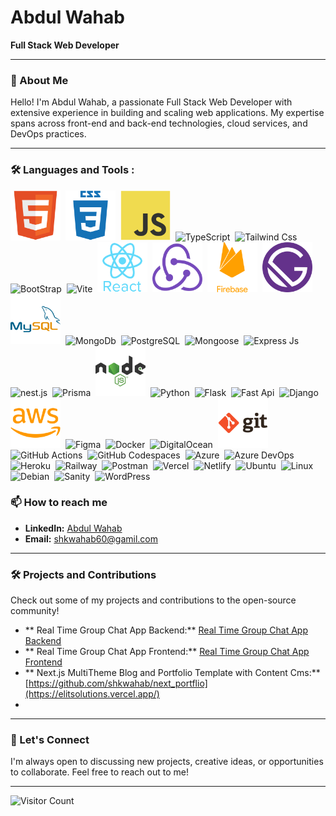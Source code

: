 # Abdul Wahab

**Full Stack Web Developer**

---

### 👋 About Me

Hello! I'm Abdul Wahab, a passionate Full Stack Web Developer with extensive experience in building and scaling web applications. My expertise spans across front-end and back-end technologies, cloud services, and DevOps practices.

---

### :hammer_and_wrench: Languages and Tools :

<div>
  <img src="https://github.com/devicons/devicon/blob/master/icons/html5/html5-original.svg" title="HTML5" alt="HTML" width="80" height="80"/>&nbsp;
  <img src="https://github.com/devicons/devicon/blob/master/icons/css3/css3-plain-wordmark.svg"  title="CSS3" alt="CSS" width="80" height="80"/>&nbsp;
  <img src="https://github.com/devicons/devicon/blob/master/icons/javascript/javascript-original.svg" title="JavaScript" alt="JavaScript" width="80" height="80"/>&nbsp;
  <img src="https://cdn.jsdelivr.net/gh/devicons/devicon@latest/icons/typescript/typescript-original.svg" title="TypeScript" alt="TypeScript" width="80" height="80"/>&nbsp;
  <img src="https://cdn.jsdelivr.net/gh/devicons/devicon@latest/icons/tailwindcss/tailwindcss-original-wordmark.svg" title="Tailwind Css" alt="Tailwind Css" width="80" height="80"/>&nbsp;
  <img src="https://cdn.jsdelivr.net/gh/devicons/devicon@latest/icons/bootstrap/bootstrap-original-wordmark.svg" title="BootStrap" alt="BootStrap" width="80" height="80"/>&nbsp;
  <img src="https://cdn.jsdelivr.net/gh/devicons/devicon@latest/icons/vitejs/vitejs-original.svg" title="Vite React" alt="Vite" width="80" height="80"/>&nbsp;
  <img src="https://github.com/devicons/devicon/blob/master/icons/react/react-original-wordmark.svg" title="React" alt="React" width="80" height="80"/>&nbsp;
  <img src="https://github.com/devicons/devicon/blob/master/icons/redux/redux-original.svg" title="Redux" alt="Redux " width="80" height="80"/>&nbsp;
  <img src="https://github.com/devicons/devicon/blob/master/icons/firebase/firebase-plain-wordmark.svg" title="Firebase" alt="Firebase" width="80" height="80"/>&nbsp;
  <img src="https://github.com/devicons/devicon/blob/master/icons/gatsby/gatsby-original.svg" title="Gatsby"  alt="Gatsby" width="80" height="80"/>&nbsp;
  <img src="https://github.com/devicons/devicon/blob/master/icons/mysql/mysql-original-wordmark.svg" title="MySQL"  alt="MySQL" width="80" height="80"/>&nbsp;
  <img src="https://cdn.jsdelivr.net/gh/devicons/devicon@latest/icons/mongodb/mongodb-original-wordmark.svg" title="MongoDb"  alt="MongoDb" width="80" height="80"/>&nbsp;
  <img src="https://cdn.jsdelivr.net/gh/devicons/devicon@latest/icons/postgresql/postgresql-original-wordmark.svg" title="PostgreSQL"  alt="PostgreSQL" width="80" height="80"/>&nbsp;
  <img src="https://cdn.jsdelivr.net/gh/devicons/devicon@latest/icons/mongoose/mongoose-original-wordmark.svg" title="Mongoose"  alt="Mongoose" width="80" height="80"/>&nbsp;
  <img src="https://cdn.jsdelivr.net/gh/devicons/devicon@latest/icons/express/express-original-wordmark.svg" title="Express Js"  alt="Express Js" width="80" height="80"/>&nbsp;
  <img src="https://cdn.jsdelivr.net/gh/devicons/devicon@latest/icons/nestjs/nestjs-original.svg" title="Nest.js" alt="nest.js" width="80" height="80"/>&nbsp;
  <img src="https://cdn.jsdelivr.net/gh/devicons/devicon@latest/icons/prisma/prisma-original-wordmark.svg" title="Prisma" alt="Prisma" width="80" height="80"/>&nbsp;
  <img src="https://github.com/devicons/devicon/blob/master/icons/nodejs/nodejs-original-wordmark.svg" title="NodeJS" alt="NodeJS" width="80" height="80"/>&nbsp;
  <img src="https://cdn.jsdelivr.net/gh/devicons/devicon@latest/icons/python/python-original-wordmark.svg" title="Python" alt="Python" width="80" height="80"/>&nbsp;
  <img src="https://cdn.jsdelivr.net/gh/devicons/devicon@latest/icons/flask/flask-original-wordmark.svg" title="Flask" alt="Flask" width="80" height="80"/>&nbsp;
  <img src="https://cdn.jsdelivr.net/gh/devicons/devicon@latest/icons/fastapi/fastapi-original-wordmark.svg" title="Fast Api" alt="Fast Api" width="80" height="80"/>&nbsp;
  <img src="https://cdn.jsdelivr.net/gh/devicons/devicon@latest/icons/django/django-plain-wordmark.svg" title="Django" alt="Django" width="80" height="80"/>&nbsp;
  <img src="https://github.com/devicons/devicon/blob/master/icons/amazonwebservices/amazonwebservices-plain-wordmark.svg" title="AWS" alt="AWS" width="80" height="80"/>&nbsp;
  <img src="https://cdn.jsdelivr.net/gh/devicons/devicon@latest/icons/figma/figma-original.svg" title="Figma" alt="Figma" width="80" height="80"/>&nbsp;
  <img src="https://cdn.jsdelivr.net/gh/devicons/devicon@latest/icons/docker/docker-original-wordmark.svg" alt="Docker" width="80" height="80"/>&nbsp;
<img src="https://cdn.jsdelivr.net/gh/devicons/devicon@latest/icons/digitalocean/digitalocean-original.svg" alt="DigitalOcean" width="80" height="80&nbsp;"/>&nbsp;
  <img src="https://github.com/devicons/devicon/blob/master/icons/git/git-original-wordmark.svg" title="Git" **alt="Git" width="80" height="80"/>&nbsp;
<img src="https://cdn.jsdelivr.net/gh/devicons/devicon@latest/icons/githubactions/githubactions-original.svg" alt="GitHub Actions" width="80" height&nbsp;="80"/>&nbsp;
<img src="https://cdn.jsdelivr.net/gh/devicons/devicon@latest/icons/githubcodespaces/githubcodespaces-original.svg" alt="GitHub Codespaces" width="4&nbsp;0" height="80"/>&nbsp;
<img src="https://cdn.jsdelivr.net/gh/devicons/devicon@latest/icons/azure/azure-original.svg" alt="Azure" width="80" height="80"/>&nbsp;
<img src="https://cdn.jsdelivr.net/gh/devicons/devicon@latest/icons/azuredevops/azuredevops-original.svg" alt="Azure DevOps" width="80" height="80"/&nbsp;>&nbsp;
<img src="https://cdn.jsdelivr.net/gh/devicons/devicon@latest/icons/heroku/heroku-plain-wordmark.svg" alt="Heroku" width="80" height="80"/>&nbsp;
<img src="https://cdn.jsdelivr.net/gh/devicons/devicon@latest/icons/railway/railway-original-wordmark.svg" alt="Railway" width="80" height="80"/>&nbsp;
<img src="https://cdn.jsdelivr.net/gh/devicons/devicon@latest/icons/postman/postman-original.svg" alt="Postman" width="80" height="80"/>&nbsp;
<img src="https://cdn.jsdelivr.net/gh/devicons/devicon@latest/icons/vercel/vercel-original-wordmark.svg" alt="Vercel" width="80" height="80"/>&nbsp;
<img src="https://cdn.jsdelivr.net/gh/devicons/devicon@latest/icons/netlify/netlify-original-wordmark.svg" alt="Netlify" width="80" height="80"/>&nbsp;
<img src="https://cdn.jsdelivr.net/gh/devicons/devicon@latest/icons/ubuntu/ubuntu-original-wordmark.svg" alt="Ubuntu" width="80" height="80"/>&nbsp;
<img src="https://cdn.jsdelivr.net/gh/devicons/devicon@latest/icons/linux/linux-original.svg" alt="Linux" width="80" height="80"/>&nbsp;
<img src="https://cdn.jsdelivr.net/gh/devicons/devicon@latest/icons/debian/debian-plain-wordmark.svg" alt="Debian" width="80" height="80"/>&nbsp;
<img src="https://cdn.jsdelivr.net/gh/devicons/devicon@latest/icons/sanity/sanity-original.svg" alt="Sanity" width="80" height="80"/>&nbsp;
<img src="https://cdn.jsdelivr.net/gh/devicons/devicon@latest/icons/wordpress/wordpress-plain-wordmark.svg" alt="WordPress" width="80" height="80"/>&nbsp;
&nbsp;
</div>



### 📫 How to reach me

- **LinkedIn:** [Abdul Wahab](https://www.linkedin.com/in/shkwahab/)
- **Email:** [shkwahab60@gamil.com](mailto:shkwahab60@gmail.com)

---

### 🛠️ Projects and Contributions

Check out some of my projects and contributions to the open-source community!

- ** Real Time Group Chat App Backend:**  [Real Time Group Chat App Backend](https://github.com/shkwahab/chatappbackendnestjs)
- ** Real Time Group Chat App Frontend:**   [Real Time Group Chat App Frontend](https://github.com/shkwahab/chatappUi)
- ** Next.js MultiTheme Blog and Portfolio Template with Content Cms:** [https://github.com/shkwahab/next_portflio](https://elitsolutions.vercel.app/)
- 
---

### 💬 Let's Connect

I'm always open to discussing new projects, creative ideas, or opportunities to collaborate. Feel free to reach out to me!

---

![Visitor Count](https://visitor-badge.laobi.icu/badge?page_id=shkwahab)
